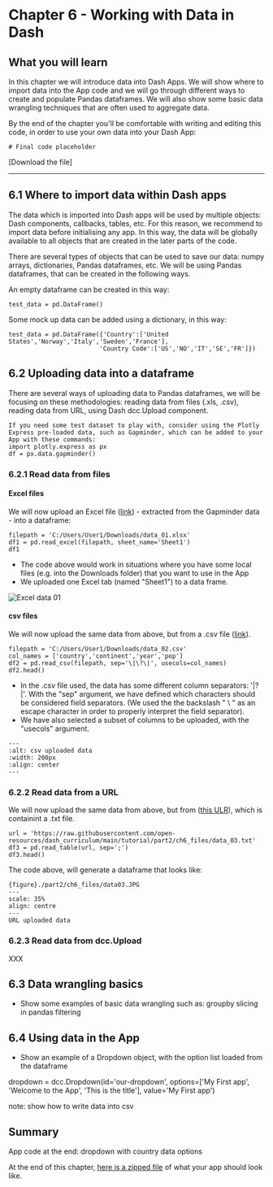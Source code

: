 # Chapter 6 - Working with Data in Dash

## What you will learn
In this chapter we will introduce data into Dash Apps.
We will show where to import data into the App code and we will go through different ways to create and populate Pandas dataframes. We will also show some basic data wrangling techniques that are often used to aggregate data.

By the end of the chapter you'll be comfortable with writing and editing this code, in order to use your own data into your Dash App:

```
# Final code placeholder
```
[Download the file]

---

## 6.1 Where to import data within Dash apps
The data which is imported into Dash apps will be used by multiple objects: Dash components, callbacks, tables, etc.
For this reason, we recommend to import data before initialising any app. In this way, the data will be globally available to all objects that are created in the later parts of the code.

There are several types of objects that can be used to save our data: numpy arrays, dictionaries, Pandas dataframes, etc. We will be using Pandas dataframes, that can be created in the following ways.

An empty dataframe can be created in this way:
```
test_data = pd.DataFrame()
```

Some mock up data can be added using a dictionary, in this way:
```
test_data = pd.DataFrame({'Country':['United States','Norway','Italy','Sweden','France'],
                         'Country Code':['US','NO','IT','SE','FR']})
```

## 6.2 Uploading data into a dataframe
There are several ways of uploading data to Pandas dataframes, we will be focusing on these methodologies: reading data from files (.xls, .csv), reading data from URL, using Dash dcc.Upload component.

```{note}
If you need some test dataset to play with, consider using the Plotly Express pre-loaded data, such as Gapminder, which can be added to your App with these commands:
import plotly.express as px
df = px.data.gapminder()
```

### 6.2.1 Read data from files

#### Excel files
We will now upload an Excel file ([link](https://github.com/open-resources/dash_curriculum/blob/main/tutorial/part2/ch6_files/data_01.xlsx)) - extracted from the Gapminder data - into a dataframe:

```
filepath = 'C:/Users/User1/Downloads/data_01.xlsx'
df1 = pd.read_excel(filepath, sheet_name='Sheet1')
df1
```
- The code above would work in situations where you have some local files (e.g. into the Downloads folder) that you want to use in the App
- We uploaded one Excel tab (named "Sheet1") to a data frame.

![Excel data 01](./ch6_files/data01.JPG)

#### csv files
We will now upload the same data from above, but from a .csv file ([link](https://raw.githubusercontent.com/open-resources/dash_curriculum/main/tutorial/part2/ch6_files/data_02.csv)).

```
filepath = 'C:/Users/User1/Downloads/data_02.csv'
col_names = ['country','continent','year','pop']
df2 = pd.read_csv(filepath, sep='\|\?\|', usecols=col_names)
df2.head()
```

- In the .csv file used, the data has some different column separators: '|?|'. With the "sep" argument, we have defined which characters should be considered field separators. (We used the the backslash " \ " as an escape character in order to properly interpret the field separator).
- We have also selected a subset of columns to be uploaded, with the "usecols" argument.

```{image}./ch6_files/data02.JPG
---
:alt: csv uploaded data
:width: 200px
:align: center
---
```

### 6.2.2 Read data from a URL
We will now upload the same data from above, but from ([this ULR](https://raw.githubusercontent.com/open-resources/dash_curriculum/main/tutorial/part2/ch6_files/data_03.txt)), which is containint a .txt file.

```
url = 'https://raw.githubusercontent.com/open-resources/dash_curriculum/main/tutorial/part2/ch6_files/data_03.txt'
df3 = pd.read_table(url, sep=';')
df3.head()
```

The code above, will generate a dataframe that looks like:
```
{figure}./part2/ch6_files/data03.JPG
---
scale: 35%
align: centre
---
URL uploaded data 
```

### 6.2.3 Read data from dcc.Upload

XXX



## 6.3 Data wrangling basics

- Show some examples of basic data wrangling such as:
groupby
slicing in pandas
filtering


## 6.4 Using data in the App

- Show an example of a Dropdown object, with the option list loaded from the dataframe

dropdown = dcc.Dropdown(id='our-dropdown', options=['My First app', 'Welcome to the App', 'This is the title'], value='My First app')

note: show how to write data into csv


## Summary


App code at the end:
dropdown with country data options

At the end of this chapter, [here is a zipped file](https://sportsnet.ca) of what your app should look like.
